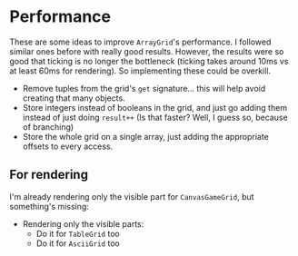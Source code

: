 # Performance
These are some ideas to improve `ArrayGrid`'s performance. I followed similar ones before with really good results. However, the results were so good that ticking is no longer the bottleneck (ticking takes around 10ms vs at least 60ms for rendering). So implementing these could be overkill.

* Remove tuples from the grid's `get` signature... this will help avoid creating that many objects.
* Store integers instead of booleans in the grid, and just go adding them instead of just doing `result++` (Is that faster? Well, I guess so, because of branching)
* Store the whole grid on a single array, just adding the appropriate offsets to every access.

## For rendering
I'm already rendering only the visible part for `CanvasGameGrid`, but something's missing:
* Rendering only the visible parts:
  * Do it for `TableGrid` too
  * Do it for `AsciiGrid` too
